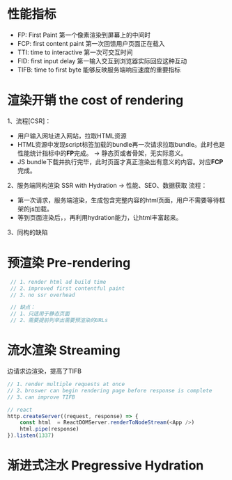 # 性能指标
* FP: First Paint
    第一个像素渲染到屏幕上的中间时
* FCP: first content paint
    第一次回馈用户页面正在载入
* TTI: time to interactive
    第一次可交互时间
* FID: first input delay
    第一输入交互到浏览器实际回应这种互动
* TIFB: time to first byte
    能够反映服务端响应速度的重要指标

# 渲染开销 the cost of rendering
1、流程[CSR]：
   - 用户输入网址进入网站，拉取HTML资源
   - HTML资源中发现script标签加载的bundle再一次请求拉取bundle。此时也是性能统计指标中的**FP**完成。 -> 静态页或者骨架，无实际意义。
   - JS bundle下载并执行完毕，此时页面才真正渲染出有意义的内容。对应**FCP**完成。

2、服务端同构渲染 SSR with
 Hydration     -> 性能、SEO、数据获取
流程：
   - 第一次请求，服务端渲染，生成包含完整内容的html页面，用户不需要等待框架的js加载。
   - 等到页面渲染后，，再利用hydration能力，让html丰富起来。

3、同构的缺陷

# 预渲染 Pre-rendering
```js
 // 1、render html ad build time
 // 2、improved first contentful paint
 // 3、no ssr overhead 

 // 缺点：
 // 1、只适用于静态页面
 // 2、需要提前列举出需要预渲染的URLs
```

# 流水渲染 Streaming
边请求边渲染，提高了TIFB
```js
// 1、render multiple requests at once
// 2、broswer can begin rendering page before response is complete
// 3、can improve TIFB

// react
http.createServer((request, response) => {
    const html  = ReactDOMServer.renderToNodeStream(<App />)
    html.pipe(response)
}).listen(1337)
```

# 渐进式注水 Pregressive Hydration
```js
```



